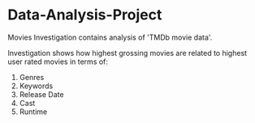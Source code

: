 # Data-Analysis-Project
Movies Investigation contains analysis of 'TMDb movie data'.

Investigation shows how highest grossing movies are related to highest user rated movies in terms of:
1. Genres
2. Keywords
3. Release Date
4. Cast
5. Runtime
